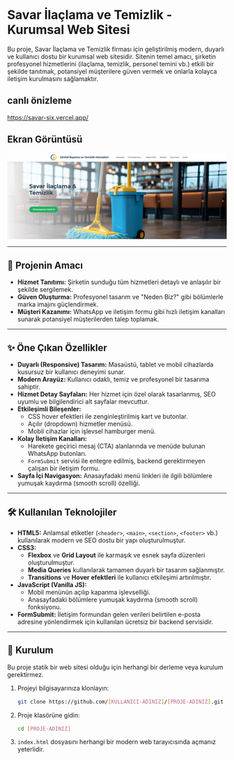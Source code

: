 # Savar İlaçlama ve Temizlik - Kurumsal Web Sitesi

Bu proje, Savar İlaçlama ve Temizlik firması için geliştirilmiş modern, duyarlı ve kullanıcı dostu bir kurumsal web sitesidir. Sitenin temel amacı, şirketin profesyonel hizmetlerini (ilaçlama, temizlik, personel temini vb.) etkili bir şekilde tanıtmak, potansiyel müşterilere güven vermek ve onlarla kolayca iletişim kurulmasını sağlamaktır.

##  canlı önizleme
https://savar-six.vercel.app/
## Ekran Görüntüsü

![Savar Temizlik Web Sitesi Ekran Görüntüsü](screenshot.png)

---

## 🎯 Projenin Amacı

- **Hizmet Tanıtımı:** Şirketin sunduğu tüm hizmetleri detaylı ve anlaşılır bir şekilde sergilemek.
- **Güven Oluşturma:** Profesyonel tasarım ve "Neden Biz?" gibi bölümlerle marka imajını güçlendirmek.
- **Müşteri Kazanımı:** WhatsApp ve iletişim formu gibi hızlı iletişim kanalları sunarak potansiyel müşterilerden talep toplamak.

---

## ✨ Öne Çıkan Özellikler

- **Duyarlı (Responsive) Tasarım:** Masaüstü, tablet ve mobil cihazlarda kusursuz bir kullanıcı deneyimi sunar.
- **Modern Arayüz:** Kullanıcı odaklı, temiz ve profesyonel bir tasarıma sahiptir.
- **Hizmet Detay Sayfaları:** Her hizmet için özel olarak tasarlanmış, SEO uyumlu ve bilgilendirici alt sayfalar mevcuttur.
- **Etkileşimli Bileşenler:**
    - CSS hover efektleri ile zenginleştirilmiş kart ve butonlar.
    - Açılır (dropdown) hizmetler menüsü.
    - Mobil cihazlar için işlevsel hamburger menü.
- **Kolay İletişim Kanalları:**
    - Harekete geçirici mesaj (CTA) alanlarında ve menüde bulunan WhatsApp butonları.
    - `FormSubmit` servisi ile entegre edilmiş, backend gerektirmeyen çalışan bir iletişim formu.
- **Sayfa İçi Navigasyon:** Anasayfadaki menü linkleri ile ilgili bölümlere yumuşak kaydırma (smooth scroll) özelliği.

---

## 🛠️ Kullanılan Teknolojiler

- **HTML5:** Anlamsal etiketler (`<header>`, `<main>`, `<section>`, `<footer>` vb.) kullanılarak modern ve SEO dostu bir yapı oluşturulmuştur.
- **CSS3:**
    - **Flexbox** ve **Grid Layout** ile karmaşık ve esnek sayfa düzenleri oluşturulmuştur.
    - **Media Queries** kullanılarak tamamen duyarlı bir tasarım sağlanmıştır.
    - **Transitions** ve **Hover efektleri** ile kullanıcı etkileşimi artırılmıştır.
- **JavaScript (Vanilla JS):**
    - Mobil menünün açılıp kapanma işlevselliği.
    - Anasayfadaki bölümlere yumuşak kaydırma (smooth scroll) fonksiyonu.
- **FormSubmit:** İletişim formundan gelen verileri belirtilen e-posta adresine yönlendirmek için kullanılan ücretsiz bir backend servisidir.

---

## 🚀 Kurulum

Bu proje statik bir web sitesi olduğu için herhangi bir derleme veya kurulum gerektirmez.

1. Projeyi bilgisayarınıza klonlayın:
   ```bash
   git clone https://github.com/[KULLANICI-ADINIZ]/[PROJE-ADINIZ].git
   ```
2. Proje klasörüne gidin:
   ```bash
   cd [PROJE-ADINIZ]
   ```
3. `index.html` dosyasını herhangi bir modern web tarayıcısında açmanız yeterlidir.
